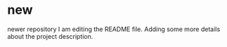 # new
newer repository
I am editing the README file. Adding some more details about the project description.
